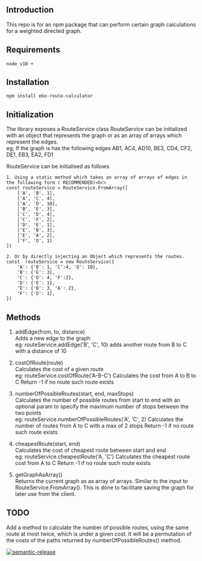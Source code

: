 ## Introduction

This repo is for an npm package that can perform certain graph calculations
for a weighted directed graph.

## Requirements

`node v10 +`

## Installation

`npm install eko-route-calculator`


## Initialization

The library exposes a RouteService class
RouteService can be initialized with an object that represents the graph or as an array of arrays which represent the edges.<br>
eg; If the graph is has the following edges AB1, AC4, AD10, BE3, CD4, CF2, DE1, EB3, EA2, FD1 <br>

RouteService can be initialised as follows 


```
1. Using a static method which takes an array of arrays of edges in the following form ( RECOMMENDED)<br>
const routeService = RouteService.FromArray([
    ['A', 'B', 1],
    ['A', 'C', 4],
    ['A', 'D', 10],
    ['B', 'E', 3],
    ['C', 'D', 4],
    ['C', 'F', 2],
    ['D', 'E', 1],
    ['E', 'B', 3],
    ['E', 'A', 2],
    ['F', 'D', 1]
])

2. Or by directly injecting an Object which represents the routes.
const  routeService = new RouteService({
    'A': {'B': 1, 'C':4, 'D': 10},
    'B': {'E': 3},
    'C': {'D': 4, 'F':2},
    'D': {'E': 1},
    'E': {'B': 3, 'A': 2},
    'F': {'D': 1},
})
```

## Methods

1. addEdge(from, to, distance) <br>
    Adds a new edge to the graph <br>
    eg: routeService.addEdge('B', 'C', 10) adds another route from B to C with a distance of 10

2. costOfRoute(route) <br>
    Calculates the cost of a  given route <br>
    eg: routeService.costOfRoute('A-B-C') Calculates the cost from A to B to C
    Return -1 if no route such route exists
    
3.  numberOfPossibleRoutes(start, end, maxStops) <br>
    Calculates the number  of possible routes from start to end with an optional param to specify the maximum number  of stops between the two points <br>
    eg: routeService.numberOfPossibleRoutes('A', 'C', 2) Calculates the number of routes from A to C with a max of 2 stops
    Return -1 if no route such route exists
    
4. cheapestRoute(start, end) <br>
    Calculates the cost of cheapest route between start and end<br>
    eg: routeService.cheapestRoute('A, 'C') Calculates the cheapest route cost from A to C
    Return -1 if no route such route exists
    
5. getGraphAsArray() <br>
    Returns the current graph as as array of arrays. Similar to the input to RouteService.FromArray().
    This is done to facilitate saving the graph for later use from the client.
   

## TODO

Add a method to calculate the number of possible routes, using the same route at most twice, which is under a given cost.
It will be a  permutation of the costs of the paths returned by numberOfPossibleRoutes() method.

[![semantic-release](https://img.shields.io/badge/%20%20%F0%9F%93%A6%F0%9F%9A%80-semantic--release-e10079.svg)](https://github.com/semantic-release/semantic-release)


